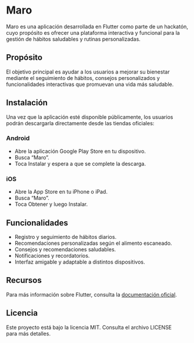 #  Maro

Maro es una aplicación desarrollada en Flutter como parte de un hackatón, cuyo propósito es ofrecer una plataforma interactiva y funcional para la gestión de hábitos saludables y rutinas personalizadas.

##  Propósito

El objetivo principal es ayudar a los usuarios a mejorar su bienestar mediante el seguimiento de hábitos, consejos personalizados y funcionalidades interactivas que promuevan una vida más saludable.

##  Instalación

Una vez que la aplicación esté disponible públicamente, los usuarios podrán descargarla directamente desde las tiendas oficiales:

###  Android

- Abre la aplicación Google Play Store en tu dispositivo.
- Busca “Maro”.
- Toca Instalar y espera a que se complete la descarga.

###  iOS

- Abre la App Store en tu iPhone o iPad.
- Busca “Maro”.
- Toca Obtener y luego Instalar.

##  Funcionalidades

- Registro y seguimiento de hábitos diarios.
- Recomendaciones personalizadas según el alimento escaneado.
- Consejos y recomendaciones saludables.
- Notificaciones y recordatorios.
- Interfaz amigable y adaptable a distintos dispositivos.

##  Recursos

Para más información sobre Flutter, consulta la [documentación oficial](https://docs.flutter.dev/).


##  Licencia

Este proyecto está bajo la licencia MIT. Consulta el archivo LICENSE para más detalles.